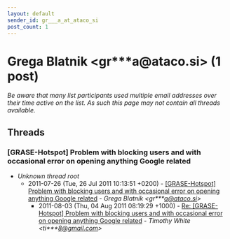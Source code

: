 ```yaml
---
layout: default
sender_id: gr___a_at_ataco_si
post_count: 1
---
```


# Grega Blatnik <gr***a<span>@</span>ataco.si> (1 post)

_Be aware that many list participants used multiple email addresses over their time active on the list. As such this page may not contain all threads available._

## Threads

### [GRASE-Hotspot] Problem with blocking users and with occasional	error on opening anything Google related
+ _Unknown thread root_
  + 2011-07-26 (Tue, 26 Jul 2011 10:13:51 +0200) - [[GRASE-Hotspot] Problem with blocking users and with occasional	error on opening anything Google related](/archive/2011/07/6a156516b75f05bf1de72a085aedd5b5a195124b566c06736b2b49084a1cc7e3) - _Grega Blatnik \<gr***a@ataco.si\>_
    + 2011-08-03 (Thu, 04 Aug 2011 08:19:29 +1000) - [Re: [GRASE-Hotspot] Problem with blocking users and with occasional error on opening anything Google related](/archive/2011/08/0f5cb16c541f833cbcc8e941bd0733faef40c7b982ea6fca57b5fb460897867f) - _Timothy White \<ti***8@gmail.com\>_

